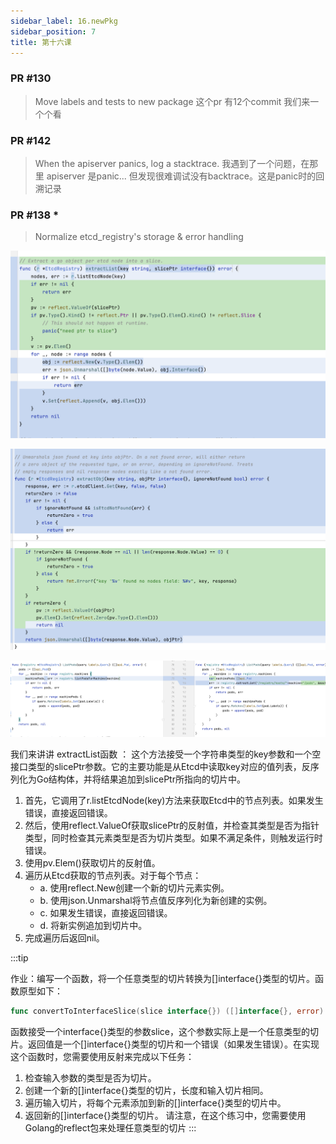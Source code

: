```yaml
---
sidebar_label: 16.newPkg
sidebar_position: 7
title: 第十六课
---
```


### PR #130
> Move labels and tests to new package  这个pr 有12个commit 我们来一个个看

### PR #142
> When the apiserver panics, log a stacktrace.
> 我遇到了一个问题，在那里 apiserver 是panic... 但发现很难调试没有backtrace。这是panic时的回溯记录

### PR #138 *
> Normalize etcd_registry's storage & error handling


![](https://raw.githubusercontent.com/mouuii/picture/master/%E6%88%AA%E5%B1%8F2023-04-28%20%E4%B8%8B%E5%8D%881.10.54.png)

![](https://raw.githubusercontent.com/mouuii/picture/master/%E6%88%AA%E5%B1%8F2023-04-28%20%E4%B8%8B%E5%8D%881.11.06.png)

![](https://raw.githubusercontent.com/mouuii/picture/master/%E6%88%AA%E5%B1%8F2023-04-28%20%E4%B8%8B%E5%8D%881.11.41.png)


我们来讲讲 extractList函数 ： 这个方法接受一个字符串类型的key参数和一个空接口类型的slicePtr参数。它的主要功能是从Etcd中读取key对应的值列表，反序列化为Go结构体，并将结果追加到slicePtr所指向的切片中。

1. 首先，它调用了r.listEtcdNode(key)方法来获取Etcd中的节点列表。如果发生错误，直接返回错误。
2. 然后，使用reflect.ValueOf获取slicePtr的反射值，并检查其类型是否为指针类型，同时检查其元素类型是否为切片类型。如果不满足条件，则触发运行时错误。
3. 使用pv.Elem()获取切片的反射值。
4. 遍历从Etcd获取的节点列表。对于每个节点：
   -  a. 使用reflect.New创建一个新的切片元素实例。
   -  b. 使用json.Unmarshal将节点值反序列化为新创建的实例。
   -  c. 如果发生错误，直接返回错误。
   -  d. 将新实例追加到切片中。
5. 完成遍历后返回nil。

:::tip

作业：编写一个函数，将一个任意类型的切片转换为[]interface{}类型的切片。函数原型如下：
```go
func convertToInterfaceSlice(slice interface{}) ([]interface{}, error)
```

函数接受一个interface{}类型的参数slice，这个参数实际上是一个任意类型的切片。返回值是一个[]interface{}类型的切片和一个错误（如果发生错误）。在实现这个函数时，您需要使用反射来完成以下任务：

1. 检查输入参数的类型是否为切片。
2. 创建一个新的[]interface{}类型的切片，长度和输入切片相同。
3. 遍历输入切片，将每个元素添加到新的[]interface{}类型的切片中。
4. 返回新的[]interface{}类型的切片。
请注意，在这个练习中，您需要使用Golang的reflect包来处理任意类型的切片
:::
